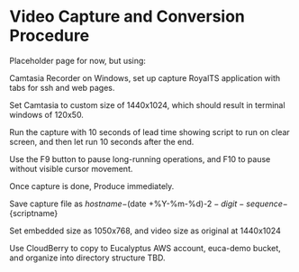 Video Capture and Conversion Procedure
======================================

Placeholder page for now, but using:

Camtasia Recorder on Windows, set up capture RoyalTS application with tabs for ssh and web pages.

Set Camtasia to custom size of 1440x1024, which should result in terminal windows of 120x50.

Run the capture with 10 seconds of lead time showing script to run on clear screen, and then
let run 10 seconds after the end.

Use the F9 button to pause long-running operations, and F10 to pause without visible cursor movement.

Once capture is done, Produce immediately.

Save capture file as ${hostname}-$(date +%Y-%m-%d)-${2-digit-sequence}-${scriptname}

Set embedded size as 1050x768, and video size as original at 1440x1024

Use CloudBerry to copy to Eucalyptus AWS account, euca-demo bucket, and organize into directory structure TBD.

